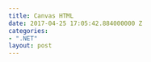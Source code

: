 ```yaml
---
title: Canvas HTML
date: 2017-04-25 17:05:42.884000000 Z
categories:
- ".NET"
layout: post
---
```


